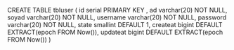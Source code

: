 CREATE TABLE tbluser
(
id serial PRIMARY KEY ,
ad varchar(20) NOT NULL,
soyad varchar(20) NOT NULL,
username varchar(20) NOT NULL,
password varchar(20) NOT NULL,
state smallint DEFAULT 1,
createat bigint DEFAULT EXTRACT(epoch FROM Now()),
updateat bigint DEFAULT EXTRACT(epoch FROM Now())
)